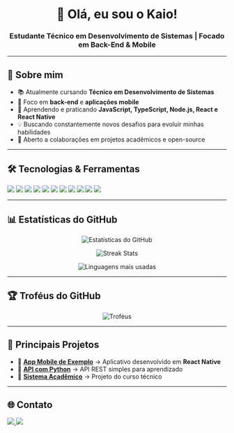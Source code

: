 <h1 align="center">👋 Olá, eu sou o Kaio!</h1>
<h3 align="center">Estudante Técnico em Desenvolvimento de Sistemas | Focado em Back-End & Mobile</h3>

---

## 🚀 Sobre mim
- 📚 Atualmente cursando **Técnico em Desenvolvimento de Sistemas**
- 🎯 Foco em **back-end** e **aplicações mobile**
- 🌱 Aprendendo e praticando **JavaScript, TypeScript, Node.js, React e React Native**
- 💡 Buscando constantemente novos desafios para evoluir minhas habilidades
- 🤝 Aberto a colaborações em projetos acadêmicos e open-source

---

## 🛠️ Tecnologias & Ferramentas
<p align="left">
  <img src="https://img.shields.io/badge/Python-3776AB?style=for-the-badge&logo=python&logoColor=white" />
  <img src="https://img.shields.io/badge/JavaScript-F7DF1E?style=for-the-badge&logo=javascript&logoColor=black" />
  <img src="https://img.shields.io/badge/TypeScript-007ACC?style=for-the-badge&logo=typescript&logoColor=white" />
  <img src="https://img.shields.io/badge/Node.js-339933?style=for-the-badge&logo=nodedotjs&logoColor=white" />
  <img src="https://img.shields.io/badge/React-20232A?style=for-the-badge&logo=react&logoColor=61DAFB" />
  <img src="https://img.shields.io/badge/React_Native-20232A?style=for-the-badge&logo=react&logoColor=61DAFB" />
  <img src="https://img.shields.io/badge/Express-000000?style=for-the-badge&logo=express&logoColor=white" />
  <img src="https://img.shields.io/badge/PostgreSQL-316192?style=for-the-badge&logo=postgresql&logoColor=white" />
  <img src="https://img.shields.io/badge/Git-F05032?style=for-the-badge&logo=git&logoColor=white" />
  <img src="https://img.shields.io/badge/Flutter-02569B?style=for-the-badge&logo=flutter&logoColor=white" />
  <img src="https://img.shields.io/badge/Dart-0175C2?style=for-the-badge&logo=dart&logoColor=white" />
</p>

---

## 📊 Estatísticas do GitHub
<p align="center">
  <img src="https://github-readme-stats.vercel.app/api?username=kaiocolombari&show_icons=true&theme=tokyonight" alt="Estatísticas do GitHub" />
</p>

<p align="center">
  <img src="https://github-readme-streak-stats.herokuapp.com/?user=kaiocolombari&theme=tokyonight" alt="Streak Stats" />
</p>

<p align="center">
  <img src="https://github-readme-stats.vercel.app/api/top-langs/?username=kaiocolombari&layout=compact&theme=tokyonight" alt="Linguagens mais usadas" />
</p>

---

## 🏆 Troféus do GitHub
<p align="center">
  <img src="https://github-profile-trophy.vercel.app/?username=kaiocolombari&theme=tokyonight&row=1&column=6" alt="Troféus" />
</p>

---

## 📂 Principais Projetos
- 🔹 [**App Mobile de Exemplo**](https://github.com/kaiocolombari/EletroAgro) → Aplicativo desenvolvido em **React Native**
- 🔹 [**API com Python**](https://github.com/kaiocolombari/GraphPythonAPI) → API REST simples para aprendizado
- 🔹 [**Sistema Acadêmico**](https://github.com/kaiocolombari/MobileBanco) → Projeto do curso técnico

---

## 🌐 Contato
<p align="left">
  <a href="https://wa.me/5516991507072" target="_blank">
    <img src="https://img.shields.io/badge/WhatsApp-25D366?style=for-the-badge&logo=whatsapp&logoColor=white" />
  </a>
  <a href="mailto:kaiocolombari.dev@gmail.com">
    <img src="https://img.shields.io/badge/Email-D14836?style=for-the-badge&logo=gmail&logoColor=white" />
  </a>
</p>

